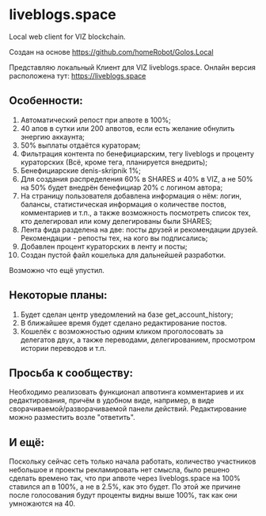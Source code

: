 # liveblogs.space
Local web client for VIZ blockchain.

Создан на основе https://github.com/homeRobot/Golos.Local

Представляю локальный Клиент для VIZ liveblogs.space. Онлайн версия расположена тут: https://liveblogs.space

## Особенности:
1. Автоматический репост при апвоте в 100%;
2. 40 апов в сутки или 200 апвотов, если есть желание обнулить энергию аккаунта;
3. 50% выплаты отдаётся кураторам;
4. Фильтрация контента по бенефициарским, тегу liveblogs и проценту кураторских (Всё, кроме тега, планируется внедрить);
5. Бенефициарские denis-skripnik 1%;
6. Для создания распределения 60% в SHARES и 40% в VIZ, а не 50% на 50% будет внедрён бенефициар 20% с логином автора;
7. На страницу пользователя добавлена информация о нём: логин, балансы, статистическая информация о количестве постов, комментариев и т.п., а также возможность посмотреть список тех, кто делегировал или кому делегированы были SHARES;
8. Лента фида разделена на две: посты друзей и рекомендации друзей. Рекомендации - репосты тех, на кого вы подписались;
9. Добавлен процент кураторских в ленту и посты;
10. Создан пустой файл кошелька для дальнейшей разработки.

Возможно что ещё упустил.

## Некоторые планы:
1. Будет сделан центр уведомлений на базе get_account_history;
2. В ближайшее время будет сделано редактирование постов.
3. Кошелёк с возможностью одним кликом проголосовать за делегатов двух, а также переводами, делегированием, просмотром истории переводов и т.п.

## Просьба к сообществу:
Необходимо реализовать функционал апвотинга комментариев и их редактирования, причём в удобном виде, например, в виде сворачиваемой/разворачиваемой панели действий. Редактирование можно разместить возле "ответить".

## И ещё:
Поскольку сейчас сеть только начала работать, количество участников небольшое и проекты рекламировать нет смысла, было решено сделать времено так, что при апвоте через liveblogs.space на 100% ставился ап в 100%, а не в 2.5%, как это будет.
По этой же причине после голосования будут проценты видны выше 100%, так как они умножаются на 40.

